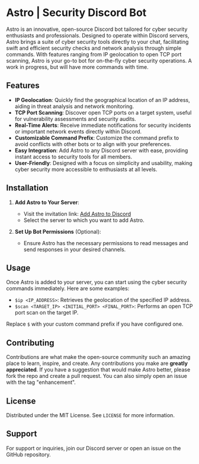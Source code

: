 # Astro | Security Discord Bot

Astro is an innovative, open-source Discord bot tailored for cyber security enthusiasts and professionals. Designed to operate within Discord servers, Astro brings a suite of cyber security tools directly to your chat, facilitating swift and efficient security checks and network analysis through simple commands. With features ranging from IP geolocation to open TCP port scanning, Astro is your go-to bot for on-the-fly cyber security operations. A work in progress, but will have more commands with time.

## Features

- **IP Geolocation**: Quickly find the geographical location of an IP address, aiding in threat analysis and network monitoring.
- **TCP Port Scanning**: Discover open TCP ports on a target system, useful for vulnerability assessments and security audits.
- **Real-Time Alerts**: Receive immediate notifications for security incidents or important network events directly within Discord.
- **Customizable Command Prefix**: Customize the command prefix to avoid conflicts with other bots or to align with your preferences.
- **Easy Integration**: Add Astro to any Discord server with ease, providing instant access to security tools for all members.
- **User-Friendly**: Designed with a focus on simplicity and usability, making cyber security more accessible to enthusiasts at all levels.

## Installation

1. **Add Astro to Your Server**:
   - Visit the invitation link: [Add Astro to Discord](https://discord.com/oauth2/authorize?client_id=YOUR_CLIENT_ID&permissions=8&scope=bot)
   - Select the server to which you want to add Astro.

2. **Set Up Bot Permissions** (Optional):
   - Ensure Astro has the necessary permissions to read messages and send responses in your desired channels.

## Usage

Once Astro is added to your server, you can start using the cyber security commands immediately. Here are some examples:

- `$ip <IP_ADDRESS>`: Retrieves the geolocation of the specified IP address.
- `$scan <TARGET_IP> <INITIAL_PORT> <FINAL_PORT>`: Performs an open TCP port scan on the target IP.

Replace `$` with your custom command prefix if you have configured one.

## Contributing

Contributions are what make the open-source community such an amazing place to learn, inspire, and create. Any contributions you make are **greatly appreciated**. If you have a suggestion that would make Astro better, please fork the repo and create a pull request. You can also simply open an issue with the tag "enhancement".

## License

Distributed under the MIT License. See `LICENSE` for more information.

## Support

For support or inquiries, join our Discord server or open an issue on the GitHub repository.

